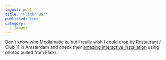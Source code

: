 ```yaml
---
layout: post
title: "Flickr Bar"
published: true
category:
  - Images
---
```


Don't know who Mediamatic is, but I really wish I could drop by
Restaurant / Club 11 in Amsterdam and check their [amazing interactive
installation] using photos pulled from Flickr.

  [amazing interactive installation]: http://www.mediamatic.net/artefact-200.9770.html
